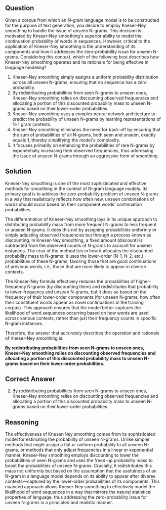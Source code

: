 ## Question
Given a corpus from which an N-gram language model is to be constructed for the purpose of text generation, you decide to employ Kneser-Ney smoothing to handle the issue of unseen N-grams. This decision is motivated by Kneser-Ney smoothing's superior ability to model the continuation probability of words in sequences. However, critical to the application of Kneser-Ney smoothing is the understanding of its components and how it addresses the zero-probability issue for unseen N-grams. Considering this context, which of the following best describes how Kneser-Ney smoothing operates and its rationale for being effective in language modeling?

1. Kneser-Ney smoothing simply assigns a uniform probability distribution across all unseen N-grams, ensuring that no sequence has a zero probability.
2. By redistributing probabilities from seen N-grams to unseen ones, Kneser-Ney smoothing relies on discounting observed frequencies and allocating a portion of this discounted probability mass to unseen N-grams based on their lower-order probabilities.
3. Kneser-Ney smoothing uses a complex neural network architecture to predict the probability of unseen N-grams by learning representations of N-1 gram contexts.
4. Kneser-Ney smoothing eliminates the need for back-off by ensuring that the sum of probabilities of all N-grams, both seen and unseen, exactly equals 1, thereby simplifying the model's complexity.
5. It focuses primarily on enhancing the probabilities of rare N-grams by exponentially increasing their observed frequencies, thus addressing the issue of unseen N-grams through an aggressive form of smoothing.

## Solution
Kneser-Ney smoothing is one of the most sophisticated and effective methods for smoothing in the context of N-gram language models. Its primary goal is to address the zero-probability problem of unseen N-grams in a way that realistically reflects how often new, unseen combinations of words should occur based on their component words' continuation probabilities. 

The differentiation of Kneser-Ney smoothing lays in its unique approach to distributing probability mass from more frequent N-grams to less frequent or unseen N-grams. It does this not by assigning probabilities uniformly or simply adjusting observed frequencies but through a process known as discounting. In Kneser-Ney smoothing, a fixed amount (discount) is subtracted from the observed counts of N-grams to account for unseen instances. The crux of the method lies in how it allocates the discounted probability mass to N-grams: it uses the lower-order (N-1, N-2, etc.) probabilities of these N-grams, favoring those that are good continuations of previous words, i.e., those that are more likely to appear in diverse contexts.

The Kneser-Ney formula effectively reduces the probabilities of higher-frequency N-grams (by discounting them) and redistributes that probability to lower-frequency and unseen N-grams, but it does so based on the frequency of their lower-order components (for unseen N-grams, how often their constituent words appear as novel continuations in the training corpus). This approach ensures that the model better captures the likelihood of word sequences occurring based on how words are used across various contexts, rather than just their frequency counts in specific N-gram instances.

Therefore, the answer that accurately describes the operation and rationale of Kneser-Ney smoothing is:

**By redistributing probabilities from seen N-grams to unseen ones, Kneser-Ney smoothing relies on discounting observed frequencies and allocating a portion of this discounted probability mass to unseen N-grams based on their lower-order probabilities.**

## Correct Answer
2. By redistributing probabilities from seen N-grams to unseen ones, Kneser-Ney smoothing relies on discounting observed frequencies and allocating a portion of this discounted probability mass to unseen N-grams based on their lower-order probabilities.

## Reasoning
The effectiveness of Kneser-Ney smoothing comes from its sophisticated model for estimating the probability of unseen N-grams. Unlike simpler methods that might assign a flat or uniform probability to all unseen N-grams, or methods that only adjust frequencies in a linear or exponential manner, Kneser-Ney smoothing employs discounting to lower the probabilities of seen N-grams and uses the freed-up probability mass to boost the probabilities of unseen N-grams. Crucially, it redistributes this mass not uniformly but based on the assumption that the usefulness of an N-gram in a language model depends on its ability to appear after diverse contexts—captured by the lower-order probabilities of its components. This nuanced approach allows Kneser-Ney smoothing to effectively model the likelihood of word sequences in a way that mirrors the natural statistical properties of language, thus addressing the zero-probability issue for unseen N-grams in a principled and realistic manner.